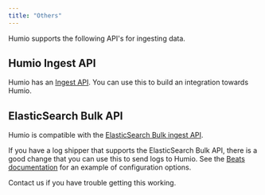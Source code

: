 ```yaml
---
title: "Others"
---
```


Humio supports the following API's for ingesting data.

## Humio Ingest API

Humio has an [Ingest API](/sending-data/transport/http_api/#ingest).  You can use this
to build an integration towards Humio.

## ElasticSearch Bulk API

Humio is compatible with the [ElasticSearch Bulk ingest API](https://www.elastic.co/guide/en/elasticsearch/reference/current/docs-bulk.html).

If you have a log shipper that supports the ElasticSearch Bulk API,
there is a good change that you can use this to send logs to Humio.
See the [Beats documentation](/sending-data/data-shippers/beats/) for an example of
configuration options.

Contact us if you have trouble getting this working.

<!--
## rsyslogd using omelasticsearch module - unsupported.
module(load="omelasticsearch")
template(name="testTemplate"
         type="list"
         option.json="on") {
           constant(value="{")
             constant(value="\"timestamp\":\"")      property(name="timereported" dateFormat="rfc3339")
             constant(value="\",\"@type\":\"")        constant(value="syslog-utc")
             constant(value="\",\"message\":\"")     property(name="msg")
             constant(value="\",\"host\":\"")        property(name="hostname")
             constant(value="\",\"severity\":\"")    property(name="syslogseverity-text")
             constant(value="\",\"facility\":\"")    property(name="syslogfacility-text")
             constant(value="\",\"syslogtag\":\"")   property(name="syslogtag")
           constant(value="\"}")
         }
action(type="omelasticsearch"
       server="unsupported.humio.com"
       serverPort="9200"
       uid="INGEST-TOKEN-HERE"
       pwd=""
       template="testTemplate"
       searchIndex="docker2humio"
       searchType="ingest"
       bulkmode="on"
       #maxbytes="1m"
       queue.type="linkedlist"
       queue.size="50"
       queue.dequeuebatchsize="3"
       action.resumeretrycount="2")

$DebugFile /tmp/rsyslog-debug
$DebugLevel 2
-->
